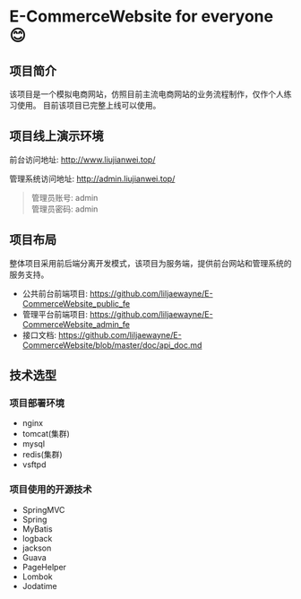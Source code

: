 # E-CommerceWebsite for everyone 😊

## 项目简介
该项目是一个模拟电商网站，仿照目前主流电商网站的业务流程制作，仅作个人练习使用。
目前该项目已完整上线可以使用。

## 项目线上演示环境
前台访问地址: http://www.liujianwei.top/

管理系统访问地址: http://admin.liujianwei.top/

>管理员账号: admin  
管理员密码: admin

## 项目布局
整体项目采用前后端分离开发模式，该项目为服务端，提供前台网站和管理系统的服务支持。

- 公共前台前端项目: https://github.com/liljaewayne/E-CommerceWebsite_public_fe
- 管理平台前端项目: https://github.com/liljaewayne/E-CommerceWebsite_admin_fe
- 接口文档: https://github.com/liljaewayne/E-CommerceWebsite/blob/master/doc/api_doc.md

## 技术选型
### 项目部署环境
- nginx
- tomcat(集群)
- mysql
- redis(集群)
- vsftpd

### 项目使用的开源技术
- SpringMVC
- Spring
- MyBatis
- logback
- jackson
- Guava
- PageHelper
- Lombok
- Jodatime

